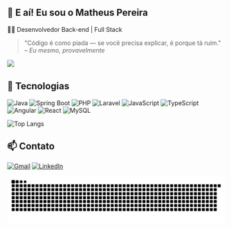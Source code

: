 ## 👋 E aí! Eu sou o Matheus Pereira

👨‍💻 Desenvolvedor Back-end | Full Stack 



> "Código é como piada — se você precisa explicar, é porque tá ruim."  
> <em>– Eu mesmo, provavelmente</em>

<img src="https://media1.giphy.com/media/v1.Y2lkPTc5MGI3NjExM3gxNGlsbGt6ZmczaHoyYXE2czR5bXAyY2htbXF3OHU1YXd5OHV0NSZlcD12MV9pbnRlcm5hbF9naWZfYnlfaWQmY3Q9Zw/57ZvMMkuBIVMlU88Yh/giphy.gif" width="500"/>


## 🚀 Tecnologias

![Java](https://img.shields.io/badge/Java-ED8B00?style=for-the-badge&logo=java&logoColor=white)
![Spring Boot](https://img.shields.io/badge/-Spring_Boot-6DB33F?style=for-the-badge&logo=spring-boot&logoColor=white)
![PHP](https://img.shields.io/badge/-PHP-777BB4?style=for-the-badge&logo=php&logoColor=white)
![Laravel](https://img.shields.io/badge/-Laravel-FF2D20?style=for-the-badge&logo=laravel&logoColor=white)
![JavaScript](https://img.shields.io/badge/-JavaScript-F7DF1E?style=for-the-badge&logo=javascript&logoColor=black)
![TypeScript](https://img.shields.io/badge/-TypeScript-3178C6?style=for-the-badge&logo=typescript&logoColor=white)
![Angular](https://img.shields.io/badge/-Angular-DD0031?style=for-the-badge&logo=angular&logoColor=white)
![React](https://img.shields.io/badge/React-20232A?style=for-the-badge&logo=react&logoColor=61DAFB)
![MySQL](https://img.shields.io/badge/-MySQL-4479A1?style=for-the-badge&logo=mysql&logoColor=white)



![Top Langs](https://github-readme-stats.vercel.app/api/top-langs/?username=matheuspereira35&layout=compact&theme=radical)


## 📫 Contato

[![Gmail](https://img.shields.io/badge/-Gmail-D14836?style=flat&logo=gmail&logoColor=white)](mailto:matheuspereira.dev04@email.com)
[![LinkedIn](https://img.shields.io/badge/LinkedIn-0077B5?style=flat&logo=linkedin&logoColor=white)](https://www.linkedin.com/in/matheuspereiraandrade/)



![snake gif](https://github.com/matheuspereira35/matheuspereira35/blob/output/github-contribution-grid-snake.svg)
